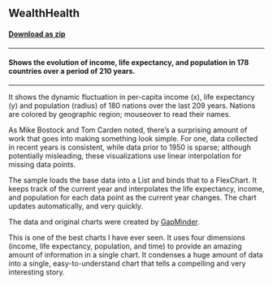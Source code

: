 ## WealthHealth
#### [Download as zip](https://minhaskamal.github.io/DownGit/#/home?url=https://github.com/GrapeCity/ComponentOne-WinForms-Samples/tree/master/NetFramework\FlexChart\CS\WealthHealth)
____
#### Shows the evolution of income, life expectancy, and population in 178 countries over a period of 210 years.
____
It shows the dynamic fluctuation in per-capita income (x), life expectancy (y) and population (radius) of 180 nations over the last 209 years. Nations are colored by geographic region; mouseover to read their names. 

As Mike Bostock and Tom Carden noted, there’s a surprising amount of work that goes into making something look simple. For one, data collected in recent years is consistent, while data prior to 1950 is sparse; although potentially misleading, these visualizations use linear interpolation for missing data points. 

The sample loads the base data into a List and binds that to a FlexChart. It keeps track of the current year and interpolates the life expectancy, income, and population for each data point as the current year changes. The chart updates automatically, and very quickly. 

The data and original charts were created by <a href="https://www.gapminder.org/world/">GapMinder</a>. 

This is one of the best charts I have ever seen. It uses four dimensions (income, life expectancy, population, and time) to provide an amazing amount of information in a single chart. It condenses a huge amount of data into a single, easy-to-understand chart that tells a compelling and very interesting story. 